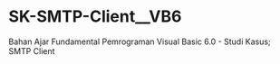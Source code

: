 # SK-SMTP-Client__VB6
Bahan Ajar Fundamental Pemrograman Visual Basic 6.0 - Studi Kasus; SMTP Client
